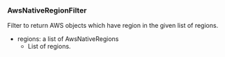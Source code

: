 ### AwsNativeRegionFilter
Filter to return AWS objects which have region in the given list of regions.

- regions: a list of AwsNativeRegions
  - List of regions.
